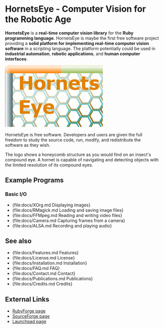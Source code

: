 HornetsEye - Computer Vision for the Robotic Age
================================================

**HornetsEye** is a **real-time computer vision library** for the **Ruby programming language**. HornetsEye is maybe the first free software project providing a **solid platform for implementing real-time computer vision software** in a scripting language. The platform potentially could be used in **industrial automation**, **robotic applications**, and **human computer interfaces**.

![Hornetseye logo](images/hornetseye.png)

HornetsEye is free software. Developers and users are given the full freedom to study the source code, run, modify, and redistribute the software as they wish.

The logo shows a honeycomb structure as you would find on an insect's compound eye. A hornet is capable of navigating and detecting objects with the limited resolution of its compound eyes.

Example Programs
----------------

### Basic I/O

* {file:docs/XOrg.md Displaying images}
* {file:docs/RMagick.md Loading and saving image files}
* {file:docs/FFMpeg.md Reading and writing video files}
* {file:docs/Camera.md Capturing frames from a camera}
* {file:docs/ALSA.md Recording and playing audio}

See also
--------

* {file:docs/Features.md Features}
* {file:docs/License.md License}
* {file:docs/Installation.md Installation}
* {file:docs/FAQ.md FAQ}
* {file:docs/Contact.md Contact}
* {file:docs/Publications.md Publications}
* {file:docs/Credits.md Credits}

External Links
--------------

* [RubyForge page](http://rubyforge.org/projects/hornetseye/)
* [SourceForge page](http://sourceforge.net/projects/hornetseye/)
* [Launchpad page](https://launchpad.net/hornetseye/)

